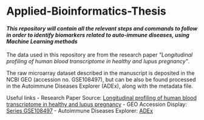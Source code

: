 # Applied-Bioinformatics-Thesis

####  *This repository will contain all the relevant steps and commands to follow in order to identify biomarkers related to auto-immune diseases, using Machine Learning methods*

The data used in this repository are from the research paper *"Longitudinal profiling of human blood transcriptome in healthy and lupus pregnancy"*.

The raw microarray dataset described in the manuscript is deposited in the NCBI GEO (accession no. GSE108497), but can be also be found processed in the Autoimmune Diseases Explorer (ADEx), along with the metadata file.

Useful links
    - Research Paper Source: [Longitudinal profiling of human blood transcriptome in healthy and lupus pregnancy](https://doi.org/10.1084/jem.20190185)
    - GEO Accession Display: [Series GSE108497](https://www.ncbi.nlm.nih.gov/geo/query/acc.cgi?acc=GSE108497)
    - Autoimmune Diseases Explorer: [ADEx](https://adex.genyo.es/)
    
